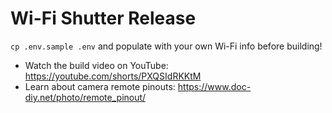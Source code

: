 # Wi-Fi Shutter Release

`cp .env.sample .env` and populate with your own Wi-Fi info before building!

* Watch the build video on YouTube: <https://youtube.com/shorts/PXQSIdRKKtM>
* Learn about camera remote pinouts: <https://www.doc-diy.net/photo/remote_pinout/>
